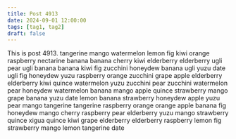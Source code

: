 ```yaml
---
title: Post 4913
date: 2024-09-01 12:00:00
tags: [tag1, tag2]
draft: false
---
```

This is post 4913.
tangerine
mango
watermelon
lemon
fig
kiwi
orange
raspberry
nectarine
banana
banana
cherry
kiwi
elderberry
elderberry
ugli
pear
ugli
banana
banana
kiwi
fig
zucchini
honeydew
banana
ugli
yuzu
date
ugli
fig
honeydew
yuzu
raspberry
orange
zucchini
grape
apple
elderberry
elderberry
kiwi
quince
watermelon
yuzu
zucchini
pear
zucchini
watermelon
pear
honeydew
watermelon
banana
mango
apple
quince
strawberry
mango
grape
banana
yuzu
date
lemon
banana
strawberry
honeydew
apple
yuzu
pear
mango
tangerine
tangerine
raspberry
orange
orange
apple
banana
fig
honeydew
mango
cherry
raspberry
pear
elderberry
yuzu
mango
strawberry
quince
xigua
quince
kiwi
grape
elderberry
elderberry
raspberry
lemon
fig
strawberry
mango
lemon
tangerine
date
